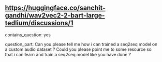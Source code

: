 ## https://huggingface.co/sanchit-gandhi/wav2vec2-2-bart-large-tedlium/discussions/1

contains_question: yes

question_part: Can you please tell me how i can trained a seq2seq model on a custom audio dataset ?
Could you please point me to some resource so that i can learn and train a seq2seq model like you have done ?